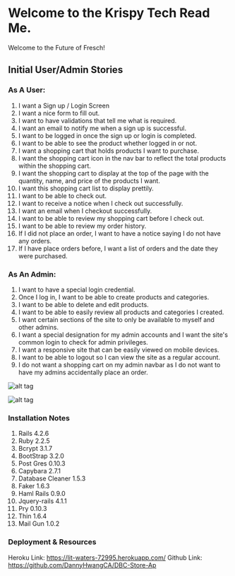 # Welcome to the Krispy Tech Read Me.

Welcome to the Future of Fresch!

## Initial User/Admin Stories

### As A User:
1. I want a Sign up / Login Screen
  1. I want a nice form to fill out.
  2. I want to have validations that tell me what is required.
  3. I want an email to notify me when a sign up is successful.
  4. I want to be logged in once the sign up or login is completed.
2. I want to be able to see the product whether logged in or not.
3. I want a shopping cart that holds products I want to purchase.
  1. I want the shopping cart icon in the nav bar to reflect the total products within the shopping cart.
  2. I want the shopping cart to display at the top of the page with the quantity, name, and price of the products I want.
  3. I want this shopping cart list to display prettily.
4. I want to be able to check out.
  1. I want to receive a notice when I check out successfully.
  2. I want an email when I checkout successfully.
  3. I want to be able to review my shopping cart before I check out.
5. I want to be able to review my order history.
  1. If I did not place an order, I want to have a notice saying I do not have any orders.
  2. If I have place orders before, I want a list of orders and the date they were purchased.

### As An Admin:
1. I want to have a special login credential.
  1. Once I log in, I want to be able to create products and categories.
  2. I want to be able to delete and edit products.
  3. I want to be able to easily review all products and categories I created.
2. I want certain sections of the site to only be available to myself and other admins.
3. I want a special designation for my admin accounts and I want the site's common login to check for admin privileges.
4. I want a responsive site that can be easily viewed on mobile devices.
5. I want to be able to logout so I can view the site as a regular account.
6. I do not want a shopping cart on my admin navbar as I do not want to have my admins accidentally place an order.

![alt tag](http://i.imgur.com/DBM1q2n.jpg)

![alt tag](http://i.imgur.com/31og47t.png)

### Installation Notes

1. Rails 4.2.6
2. Ruby 2.2.5
3. Bcrypt 3.1.7
4. BootStrap 3.2.0
5. Post Gres 0.10.3
6. Capybara 2.7.1
7. Database Cleaner 1.5.3
8. Faker 1.6.3
9. Haml Rails 0.9.0
10. Jquery-rails 4.1.1
11. Pry 0.10.3
12. Thin 1.6.4
13. Mail Gun 1.0.2

### Deployment & Resources

Heroku Link: https://lit-waters-72995.herokuapp.com/
Github Link: https://github.com/DannyHwangCA/DBC-Store-Ap





